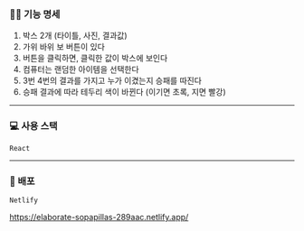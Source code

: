 ### ✍🏻 기능 명세

1. 박스 2개 (타이틀, 사진, 결과값)
2. 가위 바위 보 버튼이 있다
3. 버튼을 클릭하면, 클릭한 값이 박스에 보인다
4. 컴퓨터는 랜덤한 아이템을 선택한다
5. 3번 4번의 결과를 가지고 누가 이겼는지 승패를 따진다
6. 승패 결과에 따라 테두리 색이 바뀐다 (이기면 초록, 지면 빨강)

---

### 💻 사용 스택

`React`

---

### 🎨 배포

`Netlify`

https://elaborate-sopapillas-289aac.netlify.app/
